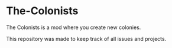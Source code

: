 # The-Colonists
The Colonists is a mod where you create new colonies.

This repository was made to keep track of all issues and projects.
